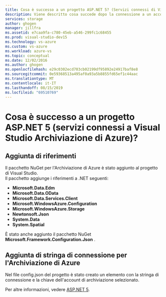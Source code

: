 ```yaml
---
title: Cosa è successo a un progetto ASP.NET 5? (Servizi connessi di Visual Studio)| Documentazione Microsoft
description: Viene descritto cosa succede dopo la connessione a un account di archiviazione di Azure in un progetto di Visual Studio ASP.NET 5 utilizzando i servizi connessi a Visual Studio
services: storage
author: ghogen
manager: jillfra
ms.assetid: e7caa9fa-c780-45eb-a546-299fc1c68455
ms.prod: visual-studio-dev15
ms.technology: vs-azure
ms.custom: vs-azure
ms.workload: azure-vs
ms.topic: conceptual
ms.date: 12/02/2016
ms.author: ghogen
ms.openlocfilehash: e29c0302ecd703cb02199df95892e24917baf8e8
ms.sourcegitcommit: 0e59368513a495af0a93a5b8855fd65ef1c44aac
ms.translationtype: MT
ms.contentlocale: it-IT
ms.lasthandoff: 08/15/2019
ms.locfileid: "69510769"
---
```

# <a name="what-happened-to-my-aspnet-5-project-visual-studio-azure-storage-connected-services"></a>Cosa è successo a un progetto ASP.NET 5 (servizi connessi a Visual Studio Archiviazione di Azure)?
## <a name="references-added"></a>Aggiunta di riferimenti
Il pacchetto NuGet per l'Archiviazione di Azure è stato aggiunto al progetto di Visual Studio.  
Il pacchetto aggiunge i riferimenti a .NET seguenti:

* **Microsoft.Data.Edm**
* **Microsoft.Data.OData**
* **Microsoft.Data.Services.Client**
* **Microsoft.WindowsAzure.Configuration**
* **Microsoft.WindowsAzure.Storage**
* **Newtonsoft.Json**
* **System.Data**
* **System.Spatial**

È stato anche aggiunto il pacchetto NuGet **Microsoft.Framework.Configuration.Json** .

## <a name="connection-string-for-azure-storage-added"></a>Aggiunta di stringa di connessione per l'Archiviazione di Azure
Nel file config.json del progetto è stato creato un elemento con la stringa di connessione e la chiave dell'account di archiviazione selezionato.

Per altre informazioni, vedere [ASP.NET 5](https://www.asp.net/vnext).

